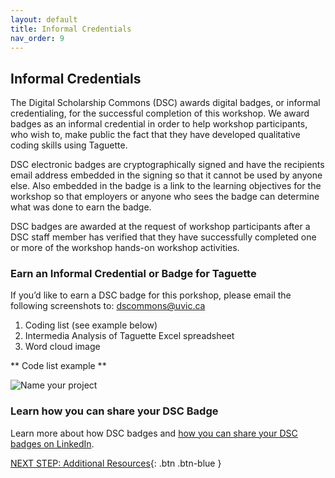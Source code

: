 ```yaml
---
layout: default
title: Informal Credentials
nav_order: 9
---
```

## Informal Credentials

The Digital Scholarship Commons (DSC) awards digital badges, or informal credentialing, for the successful completion of this workshop. We award badges as an informal credential in order to help workshop participants, who wish to, make public the fact that they have developed qualitative coding skills using Taguette. 

DSC electronic badges are cryptographically signed and have the recipients email address embedded in the signing so that it cannot be used by anyone else. Also embedded in the badge is a link to the learning objectives for the workshop so that employers or anyone who sees the badge can determine what was done to earn the badge. 

DSC badges are awarded at the request of workshop participants after a DSC staff member has verified that they have successfully completed one or more of the workshop hands-on workshop activities.

### Earn an Informal Credential or Badge for Taguette

If you’d like to earn a DSC badge for this porkshop, please email the following screenshots to: dscommons@uvic.ca 
1. Coding list (see example below)
2. Intermedia Analysis of Taguette Excel spreadsheet
3. Word cloud image

** Code list example **

![Name your project](/images/taguette-code-list.gif)

### Learn how you can share your DSC Badge

Learn more about how DSC badges and [how you can share your DSC badges on LinkedIn](https://onlineacademiccommunity.uvic.ca/dsc/badges/).

[NEXT STEP: Additional Resources](additional-resources.html){: .btn .btn-blue }
